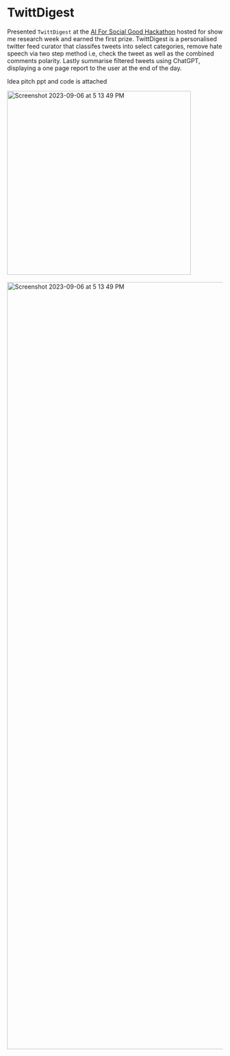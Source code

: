 # TwittDigest

Presented `TwittDigest` at the [AI For Social Good Hackathon](https://krcgtv.com/news/local/mizzou-hosts-ai-hackathon-for-show-me-research-week) hosted for show me research week and earned the first prize. TwittDigest is a personalised twitter feed curator that classifes tweets into select categories, remove hate speech via two step method i.e, check the tweet as well as the combined comments polarity. Lastly summarise filtered tweets using ChatGPT, displaying a one page report to the user at the end of the day. 

Idea pitch ppt and code is attached 


<img width="429" alt="Screenshot 2023-09-06 at 5 13 49 PM" src="https://github.com/khawar56/TwittDigest/assets/22073166/fb02767c-8dde-4d32-b5f9-2aa235632711">

</br>
</br>

<img width="1790" alt="Screenshot 2023-09-06 at 5 13 49 PM" src="https://github.com/khawar56/TwittDigest/assets/22073166/15cc2f4a-4d15-4ab8-8334-be5440d88287">


